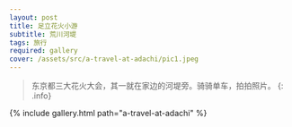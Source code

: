 ```yaml
---
layout: post
title: 足立花火小游
subtitle: 荒川河堤
tags: 旅行
required: gallery
cover: /assets/src/a-travel-at-adachi/pic1.jpeg
---
```


> 东京都三大花火大会，其一就在家边的河堤旁。骑骑单车，拍拍照片。
{: .info}

{% include gallery.html path="a-travel-at-adachi" %}
